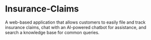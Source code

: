 # Insurance-Claims
 A web-based application that allows customers to easily file and track insurance claims, chat with an AI-powered chatbot for assistance, and search a knowledge base for common queries.
